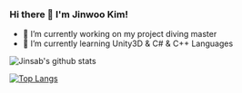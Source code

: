 ### Hi there 👋 I'm Jinwoo Kim!

<!--
**Jinsab/Jinsab** is a ✨ _special_ ✨ repository because its `README.md` (this file) appears on your GitHub profile.

Here are some ideas to get you started:

- 🔭 I’m currently working on ...
- 🌱 I’m currently learning ...
- 👯 I’m looking to collaborate on ...
- 🤔 I’m looking for help with ...
- 💬 Ask me about ...
- 📫 How to reach me: ...
- 😄 Pronouns: ...
- ⚡ Fun fact: ...
-->

- 🔭 I’m currently working on my project diving master
- 🌱 I’m currently learning Unity3D & C# & C++
Languages

![Jinsab's github stats](https://github-readme-stats.vercel.app/api?username=Jinsab&show_icons=true&theme=radical)

[![Top Langs](https://github-readme-stats.vercel.app/api/top-langs/?username=Jinsab&layout=compact)](https://github.com/Jinsab/github-readme-stats)
